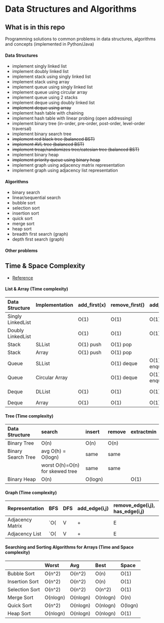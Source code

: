 # Data Structures and Algorithms

## What is in this repo
Programming solutions to common problems in data structures, algorithms and concepts (implemented in Python/Java)

#### Data Structures 
* implement singly linked list
* implement doubly linked list
* implement stack using singly linked list
* implement stack using array
* implement queue using singly linked list
* implement queue using circular array
* implement queue using 2 stacks
* implement deque using doubly linked list
* <s>implement deque using array</s>
* implement hash table with chaining
* implement hash table with linear probing (open addressing)
* implement binary tree (in-order, pre-order, post-order, level-order traversal)
* implement binary search tree
* <s>implement red black tree (balanced BST)</s>
* <s>implement AVL tree (balanced BST)</s>
* <s>implement treap/randomizes tree/catesian tree (balanced BST)</s>
* implement binary heap
* <s>implement priority queue using binary heap</s>
* implement graph using adjacency matrix representation
* implement graph using adjacency list representation

#### Algorithms
* binary search
* linear/sequential search
* bubble sort
* selection sort
* insertion sort
* quick sort
* merge sort
* heap sort
* breadth first search (graph)
* depth first search (graph)

#### Other problems


## Time & Space Complexity
* [Reference](http://bigocheatsheet.com/)

#### List & Array (Time complexity)

| Data Structure     | Implementation  | add_first(x)  | remove_first()| add_last(x)   | remove_last() | add(i,x) 	 	    | remove(i) 	 | get(i) 		 | set(i,x)		 |
|:-------------------|:----------------|:--------------|:--------------|:--------------|:--------------|:-------------------|:--------------|:--------------|:--------------|
| Singly LinkedList  |                 | O(1)          | O(1)          | O(1)          | O(1)		   | O(i)		        | O(i)			 | O(i)			 | O(i)			 |
| Doubly LinkedList  |                 | O(1)          | O(1)          | O(1)          | O(1)		   | O(min{i,n-i}) 	    | O(min{i,n-i}) | O(min{i,n-i}) | O(min{i,n-i}) |
| Stack 			 | SLList          | O(1) push     | O(1) pop      |     		   |    	 	   | O(i)		        | O(i)			 | O(i)			 | O(i)			 |
| Stack 			 | Array           | O(1) push     | O(1) pop      |     		   |    	 	   | O(n-i)	            | O(n-i)		 | O(1)			 | O(1)		 	 |
| Queue 			 | SLList          |               | O(1) deque    | O(1) enqueue  |    		   | O(i)		        | O(i)			 | O(i)			 | O(i)			 |
| Queue 			 | Circular Array  |               | O(1) deque    | O(1) enqueue  |    		   | O(n-i)	            | O(n-i)		 | O(1)		 	 | O(1)		 	 |
| Deque 			 | DLList          | O(1)          | O(1)          | O(1)          | O(1)	 	   | O(min{i,n-i})      | O(min{i,n-i}) | O(min{i,n-i}) | O(min{i,n-i}) |
| Deque 			 | Array           | O(1)          | O(1)          | O(1)          | O(1)		   | O(n-i)	            | O(n-i)		 | O(1)		 	 | O(1)		 	 |

#### Tree (Time complexity)

| Data Structure     | search   | insert   | remove   | extractmin |
|:-------------------|:---------|:---------|:---------|:-----------|
| Binary Tree		 | O(n)     | O(n)     | O(n)     |            |  
| Binary Search Tree | avg O(h) = O(logn)|same|same|		       |
|					 | worst O(h)=O(n) for skewed tree|same|same|  |
| Binary Heap 		 | O(n)     | O(logn)  |          | O(1)       |

#### Graph (Time complexity)

| Representation    | BFS   		| DFS   		| add_edge(i,j)| remove_edge(i,j), has_edge(i,j) | out_edge(i), out_degree(i)| in_edge(u),in_degree(u)|			
|:------------------|:--------------|:--------------|:-------------|:--------------------------------|:--------------------------|:-----------------------|
| Adjacency Matrix  | `O(|V|+|E|)`  | `O(|V|+|E|)`  | O(1)         | O(1)                            | `O(|V|)`                  | `O(|V|)`               |
| Adjacency List    | `O(|V|+|E|)`  | `O(|V|+|E|)`  | O(1)         | O(deg(i))                       | O(1)                      | `O(|V|+|E|)`           |


#### Searching and Sorting Algorithms for Arrays (Time and Space complexity)

|					|Worst   |	Avg 	 |	Best 	 |Space   |
|:------------------|:-------|:----------|:----------|:-------|
|Bubble Sort 		|O(n^2)	 |	O(n^2)	 |	O(n)	 |	O(1)  |    
|Insertion Sort		|O(n^2)	 |	O(n^2)	 |	O(n)	 |	O(1)  |
|Selection Sort		|O(n^2)	 |	O(n^2)	 |	O(n^2)	 |	O(1)  |
|Merge Sort 	    |O(nlogn)|	O(nlogn) |	O(nlogn) |	O(n)  |
|Quick Sort 		|O(n^2)	 |	O(nlogn) |	O(nlogn) |	O(logn)|
|Heap Sort 			|O(nlogn)|	O(nlogn) |	O(nlogn) |	O(1)  |



